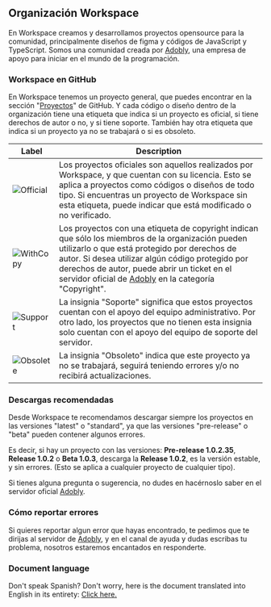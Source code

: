 ## Organización Workspace

En Workspace creamos y desarrollamos proyectos opensource para la comunidad, principalmente diseños de figma y códigos de JavaScript y TypeScript. Somos una comunidad creada por [Adobly](https://adobly.github.io/discord), una empresa de apoyo para iniciar en el mundo de la programación.

### Workspace en GitHub

En Workspace tenemos un proyecto general, que puedes encontrar en la sección "[Proyectos](https://github.com/orgs/workspaceproj/projects)" de GitHub. Y cada código o diseño dentro de la organización tiene una etiqueta que indica si un proyecto es oficial, si tiene derechos de autor o no, y si tiene soporte. También hay otra etiqueta que indica si un proyecto ya no se trabajará o si es obsoleto.

| Label | Description |
| ----- | ----------- |
| ![Official](https://img.shields.io/badge/Proyecto%20Oficial-DC2626) | Los proyectos oficiales son aquellos realizados por Workspace, y que cuentan con su licencia. Esto se aplica a proyectos como códigos o diseños de todo tipo. Si encuentras un proyecto de Workspace sin esta etiqueta, puede indicar que está modificado o no verificado. |
| ![WithCopy](https://img.shields.io/badge/Copyright-16A34A) | Los proyectos con una etiqueta de copyright indican que sólo los miembros de la organización pueden utilizarlo o que está protegido por derechos de autor. Si desea utilizar algún código protegido por derechos de autor, puede abrir un ticket en el servidor oficial de [Adobly](https://adobly.github.io/discord) en la categoría "Copyright". | 
| ![Support](https://img.shields.io/badge/Soporte-F59E0B) | La insignia "Soporte" significa que estos proyectos cuentan con el apoyo del equipo administrativo. Por otro lado, los proyectos que no tienen esta insignia solo cuentan con el apoyo del equipo de soporte del servidor. | 
| ![Obsolete](https://img.shields.io/badge/Obsoleto-64748B) | La insignia "Obsoleto" indica que este proyecto ya no se trabajará, seguirá teniendo errores y/o no recibirá actualizaciones. |

### Descargas recomendadas
Desde Workspace te recomendamos descargar siempre los proyectos en las versiones "latest" o "standard", ya que las versiones "pre-release" o "beta" pueden contener algunos errores.  

Es decir, si hay un proyecto con las versiones: **Pre-release 1.0.2.35**, **Release 1.0.2** o **Beta 1.0.3**, descarga la **Release 1.0.2**, es la versión estable, y sin errores. (Esto se aplica a cualquier proyecto de cualquier tipo).  

Si tienes alguna pregunta o sugerencia, no dudes en hacérnoslo saber en el servidor oficial [Adobly](https://adobly.github.io/discord).

### Cómo reportar errores
Si quieres reportar algun error que hayas encontrado, te pedimos que te dirijas al servidor de [Adobly](https://adobly.github.io/discord), y en el canal de ayuda y dudas escribas tu problema, nosotros estaremos encantados en responderte.

### Document language

Don't speak Spanish? Don't worry, here is the document translated into English in its entirety: [Click here.](https://github.com/workspaceproj/.github/blob/main/profile/README.md)

